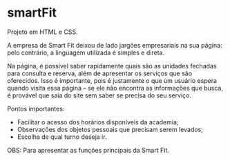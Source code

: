 # smartFit
Projeto em HTML e CSS.

A empresa de Smart Fit deixou de lado jargões empresariais na sua página: pelo contrário, a linguagem utilizada é simples e direta.

Na página, é possível saber rapidamente quais são as unidades fechadas para consulta e reserva, além de apresentar os serviços que são oferecidos. Isso é importante, pois é justamente o que um usuário espera quando visita essa página – se ele não encontra as informações que busca, é provável que saia do site sem saber se precisa do seu serviço.

Pontos importantes:
  - Facilitar o acesso dos horários disponíveis da academia;
  - Observações dos objetos pessoais que precisam serem levados;
  - Escolha de qual turno deseja ir.

OBS: Para apresentar as funções principais da Smart Fit.
